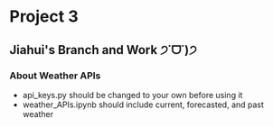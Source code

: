 # Project 3

## Jiahui's Branch and Work ੭˙ᗜ˙)੭

### About Weather APIs

* api_keys.py should be changed to your own before using it
* weather_APIs.ipynb should include current, forecasted, and past weather

